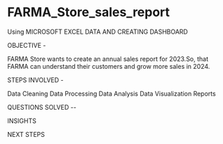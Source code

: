 # FARMA_Store_sales_report

Using MICROSOFT EXCEL DATA AND CREATING DASHBOARD

OBJECTIVE -

FARMA Store wants to create an annual sales report for 2023.So, that FARMA can understand their customers and grow more sales in 2024.

STEPS INVOLVED - 

Data Cleaning 
Data Processing
Data Analysis
Data Visualization
Reports

QUESTIONS SOLVED --

INSIGHTS

NEXT STEPS
		
		
		
		
		
